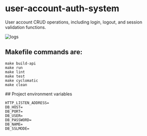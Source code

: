 # user-account-auth-system
User account CRUD operations, including login, logout, and session validation functions.


![logs](https://github.com/osag1e/user-account-auth-system/blob/main/logs.png)


## Makefile commands are: 
```
make build-api
make run
make lint
make test
make cyclomatic 
make clean
```

## Project environment variables
```
HTTP_LISTEN_ADDRESS=
DB_HOST=
DB_PORT=
DB_USER=
DB_PASSWORD=
DB_NAME=
DB_SSLMODE=
```